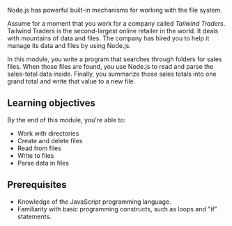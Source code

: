 Node.js has powerful built-in mechanisms for working with the file system.

Assume for a moment that you work for a company called *Tailwind Traders*. Tailwind Traders is the second-largest online retailer in the world. It deals with mountains of data and files. The company has hired you to help it manage its data and files by using Node.js.

In this module, you write a program that searches through folders for sales files. When those files are found, you use Node.js to read and parse the sales-total data inside. Finally, you summarize those sales totals into one grand total and write that value to a new file.

## Learning objectives

By the end of this module, you're able to:

- Work with directories
- Create and delete files
- Read from files
- Write to files
- Parse data in files

## Prerequisites

- Knowledge of the JavaScript programming language.
- Familiarity with basic programming constructs, such as loops and "if" statements.
